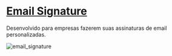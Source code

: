 # [Email Signature](https://shacalliitto.github.io/email-signature/)

Desenvolvido para empresas fazerem suas assinaturas de email personalizadas.

![email_signature](https://user-images.githubusercontent.com/84084794/157337886-8ccf73fb-b787-4b6b-9531-d36c433b3c0b.png)
